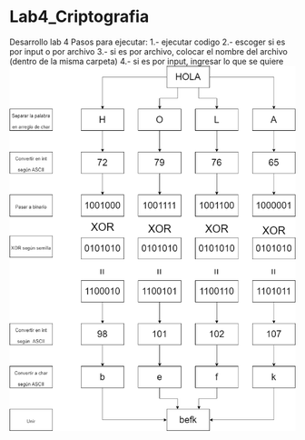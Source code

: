 # Lab4_Criptografia
Desarrollo lab 4
Pasos para ejecutar:
  1.- ejecutar codigo
  2.- escoger si es por input o por archivo
  3.- si es por archivo, colocar el nombre del archivo (dentro de la misma carpeta)
  4.- si es por input, ingresar lo que se quiere
![alt text](https://github.com/MaxSanders-work/Lab4_Criptografia/blob/main/dibujo%20hash.drawio.png)
